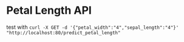 # Petal Length API

test with  `curl -X GET -d '{"petal_width":"4","sepal_length":"4"}' "http://localhost:80/predict_petal_length"`


